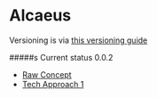 # Alcaeus

Versioning is via [this versioning guide](./.ajournal/versioning%20guide.md)

#####s Current status 0.0.2
- [Raw Concept](./doc/design/concept.md)
- [Tech Approach 1](./doc/design/tech%20approach.md)
